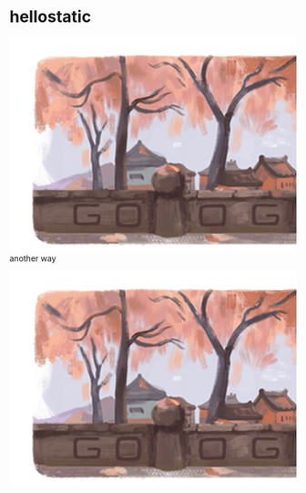 # hellostatic

<img src="https://raw.githubusercontent.com/JungYoungseok/hellostatic/master/test.png">
another way

![](test.png)

